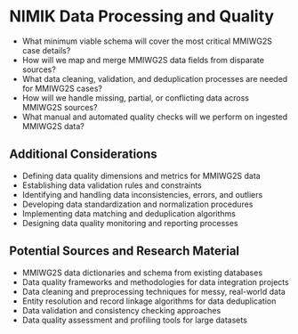 # NIMIK Data Processing and Quality

- What minimum viable schema will cover the most critical MMIWG2S case details?
- How will we map and merge MMIWG2S data fields from disparate sources?
- What data cleaning, validation, and deduplication processes are needed for MMIWG2S cases?
- How will we handle missing, partial, or conflicting data across MMIWG2S sources?
- What manual and automated quality checks will we perform on ingested MMIWG2S data?

## Additional Considerations
- Defining data quality dimensions and metrics for MMIWG2S data
- Establishing data validation rules and constraints
- Identifying and handling data inconsistencies, errors, and outliers
- Developing data standardization and normalization procedures
- Implementing data matching and deduplication algorithms
- Designing data quality monitoring and reporting processes

## Potential Sources and Research Material
- MMIWG2S data dictionaries and schema from existing databases
- Data quality frameworks and methodologies for data integration projects
- Data cleaning and preprocessing techniques for messy, real-world data
- Entity resolution and record linkage algorithms for data deduplication
- Data validation and consistency checking approaches
- Data quality assessment and profiling tools for large datasets
